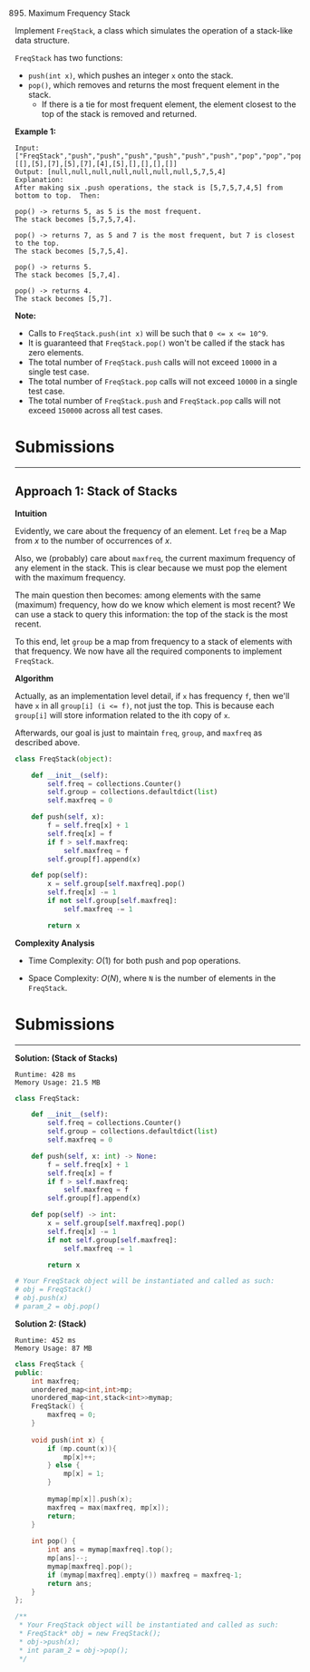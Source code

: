 895. Maximum Frequency Stack

Implement `FreqStack`, a class which simulates the operation of a stack-like data structure.

`FreqStack` has two functions:

* `push(int x)`, which pushes an integer `x` onto the stack.
* `pop()`, which removes and returns the most frequent element in the stack.
    * If there is a tie for most frequent element, the element closest to the top of the stack is removed and returned.
 

**Example 1:**
```
Input: 
["FreqStack","push","push","push","push","push","push","pop","pop","pop","pop"],
[[],[5],[7],[5],[7],[4],[5],[],[],[],[]]
Output: [null,null,null,null,null,null,null,5,7,5,4]
Explanation:
After making six .push operations, the stack is [5,7,5,7,4,5] from bottom to top.  Then:

pop() -> returns 5, as 5 is the most frequent.
The stack becomes [5,7,5,7,4].

pop() -> returns 7, as 5 and 7 is the most frequent, but 7 is closest to the top.
The stack becomes [5,7,5,4].

pop() -> returns 5.
The stack becomes [5,7,4].

pop() -> returns 4.
The stack becomes [5,7].
``` 

**Note:**

* Calls to `FreqStack.push(int x)` will be such that `0 <= x <= 10^9`.
* It is guaranteed that `FreqStack.pop()` won't be called if the stack has zero elements.
* The total number of `FreqStack.push` calls will not exceed `10000` in a single test case.
* The total number of `FreqStack.pop` calls will not exceed `10000` in a single test case.
* The total number of `FreqStack.push` and `FreqStack.pop` calls will not exceed `150000` across all test cases.

# Submissions
---
## Approach 1: Stack of Stacks
**Intuition**

Evidently, we care about the frequency of an element. Let `freq` be a Map from $x$ to the number of occurrences of $x$.

Also, we (probably) care about `maxfreq`, the current maximum frequency of any element in the stack. This is clear because we must pop the element with the maximum frequency.

The main question then becomes: among elements with the same (maximum) frequency, how do we know which element is most recent? We can use a stack to query this information: the top of the stack is the most recent.

To this end, let `group` be a map from frequency to a stack of elements with that frequency. We now have all the required components to implement `FreqStack`.

**Algorithm**

Actually, as an implementation level detail, if `x` has frequency `f`, then we'll have `x` in all `group[i] (i <= f)`, not just the top. This is because each `group[i]` will store information related to the ith copy of `x`.

Afterwards, our goal is just to maintain `freq`, `group`, and `maxfreq` as described above.

```python
class FreqStack(object):

    def __init__(self):
        self.freq = collections.Counter()
        self.group = collections.defaultdict(list)
        self.maxfreq = 0

    def push(self, x):
        f = self.freq[x] + 1
        self.freq[x] = f
        if f > self.maxfreq:
            self.maxfreq = f
        self.group[f].append(x)

    def pop(self):
        x = self.group[self.maxfreq].pop()
        self.freq[x] -= 1
        if not self.group[self.maxfreq]:
            self.maxfreq -= 1

        return x
```

**Complexity Analysis**

* Time Complexity: $O(1)$ for both push and pop operations.

* Space Complexity: $O(N)$, where `N` is the number of elements in the `FreqStack`.

# Submissions
---
**Solution: (Stack of Stacks)**
```
Runtime: 428 ms
Memory Usage: 21.5 MB
```
```python
class FreqStack:

    def __init__(self):
        self.freq = collections.Counter()
        self.group = collections.defaultdict(list)
        self.maxfreq = 0

    def push(self, x: int) -> None:
        f = self.freq[x] + 1
        self.freq[x] = f
        if f > self.maxfreq:
            self.maxfreq = f
        self.group[f].append(x)

    def pop(self) -> int:
        x = self.group[self.maxfreq].pop()
        self.freq[x] -= 1
        if not self.group[self.maxfreq]:
            self.maxfreq -= 1

        return x

# Your FreqStack object will be instantiated and called as such:
# obj = FreqStack()
# obj.push(x)
# param_2 = obj.pop()
```

**Solution 2: (Stack)**
```
Runtime: 452 ms
Memory Usage: 87 MB
```
```c++
class FreqStack {
public:
    int maxfreq;
    unordered_map<int,int>mp;
    unordered_map<int,stack<int>>mymap;
    FreqStack() {
        maxfreq = 0;    
    }
    
    void push(int x) {
        if (mp.count(x)){
            mp[x]++;
        } else {
            mp[x] = 1;
        }
        
        mymap[mp[x]].push(x);
        maxfreq = max(maxfreq, mp[x]);
        return;
    }
    
    int pop() {
        int ans = mymap[maxfreq].top();
        mp[ans]--;
        mymap[maxfreq].pop();
        if (mymap[maxfreq].empty()) maxfreq = maxfreq-1;
        return ans;
    }
};

/**
 * Your FreqStack object will be instantiated and called as such:
 * FreqStack* obj = new FreqStack();
 * obj->push(x);
 * int param_2 = obj->pop();
 */
```